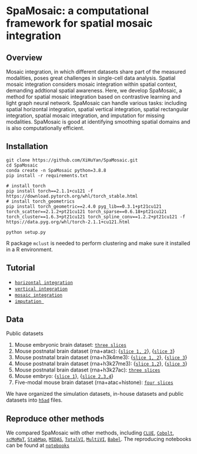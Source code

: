 # SpaMosaic: a computational framework for spatial mosaic integration
## Overview
Mosaic integration, in which different datasets share part of the measured modalities, poses great challenges in single-cell data analysis. Spatial mosaic integration considers mosaic integration within spatial context, demanding addtional spatial awareness. Here, we develop SpaMosaic, a method for spatial mosaic integration based on contrastive learning and light graph neural network. SpaMosaic can handle various tasks: including spatial horizontal integration, spatial vertical integration, spatial rectangular integration, spatial mosaic integration, and imputation for missing modalities. SpaMosaic is good at identifying smoothing spatial domains and is also computationally efficient. 

## Installation
```
git clone https://github.com/XiHuYan/SpaMosaic.git
cd SpaMosaic
conda create -n SpaMosaic python=3.8.8
pip install -r requirements.txt

# install torch
pip install torch==2.1.1+cu121 -f https://download.pytorch.org/whl/torch_stable.html
# install torch_geometrics
pip install torch_geometric==2.4.0 pyg_lib==0.3.1+pt21cu121 torch_scatter==2.1.2+pt21cu121 torch_sparse==0.6.18+pt21cu121 torch_cluster==1.6.3+pt21cu121 torch_spline_conv==1.2.2+pt21cu121 -f https://data.pyg.org/whl/torch-2.1.1+cu121.html

python setup.py
```
R package `mclust` is needed to perform clustering and make sure it installed in a R environment.  

## Tutorial
* [`horizontal integration`](./integration_example/horizontal) 
* [`vertical integration`](./integration_example/vertical) 
* [`mosaic integration`](./integration_example/mosaic) 
* [`imputation `](./imputation_example/) 

## Data
Public datasets
1. Mouse embryonic brain dataset: [`three slices`](http://www.biosino.org/node/project/detail/OEP003285) 
2. Mouse postnatal brain dataset (rna+atac): {[`slice 1, 2`](https://www.ncbi.nlm.nih.gov/geo/query/acc.cgi?acc=GSE205055)}, {[`slice 3`](https://www.ncbi.nlm.nih.gov/geo/query/acc.cgi?acc=GSE171943)}
3. Mouse postnatal brain dataset (rna+h3k4me3): {[`slice 1, 2`](https://www.ncbi.nlm.nih.gov/geo/query/acc.cgi?acc=GSE205055)}, {[`slice 3`](https://www.ncbi.nlm.nih.gov/geo/query/acc.cgi?acc=GSE165217)}
4. Mouse postnatal brain dataset (rna+h3k27me3): {[`slice 1,2`](https://www.ncbi.nlm.nih.gov/geo/query/acc.cgi?acc=GSE205055)}, {[`slice 3`](https://www.ncbi.nlm.nih.gov/geo/query/acc.cgi?acc=GSE165217)}
5. Mouse postnatal brain dataset (rna+h3k27ac): [`three slices`](https://www.ncbi.nlm.nih.gov/geo/query/acc.cgi?acc=GSE205055)
6. Mouse embryo: {[`slice 1`](https://www.ncbi.nlm.nih.gov/geo/query/acc.cgi?acc=GSE205055)}, {[`slice 2,3,4`](https://www.ncbi.nlm.nih.gov/geo/query/acc.cgi?acc=GSE171943)}
7. Five-modal mouse brain dataset (rna+atac+histone): [`four slices`](https://www.ncbi.nlm.nih.gov/geo/query/acc.cgi?acc=GSE205055)

We have organized the simulation datasets, in-house datasets and public datasets into [`h5ad`](https://zenodo.org/uploads/12654113) files. 

## Reproduce other methods
We compared SpaMosaic with other methods, including [`CLUE`](https://github.com/openproblems-bio/neurips2021_multimodal_topmethods/tree/main/src/match_modality/methods/clue), [`Cobolt`](https://github.com/epurdom/cobolt), [`scMoMaT`](https://github.com/PeterZZQ/scMoMaT), [`StabMap`](https://github.com/MarioniLab/StabMap), [`MIDAS`](https://sc-midas-docs.readthedocs.io/en/latest/mosaic.html), [`TotalVI`](https://docs.scvi-tools.org/en/stable/tutorials/notebooks/multimodal/totalVI.html), [`MultiVI`](https://docs.scvi-tools.org/en/stable/tutorials/notebooks/multimodal/MultiVI_tutorial.html), [`Babel`](https://github.com/OmicsML/dance/tree/main/examples/multi_modality/predict_modality/babel.py). The reproducing notebooks can be found at [`notebooks`](https://github.com/XiHuYan/Spamosaic-notebooks)


